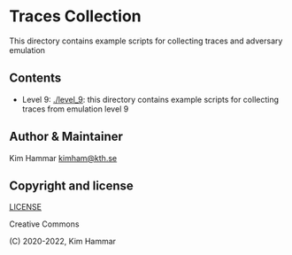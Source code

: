 # Traces Collection

This directory contains example scripts for collecting traces and adversary emulation

## Contents

- Level 9: [./level_9](level_9): this directory contains example scripts for collecting traces from emulation level 9

## Author & Maintainer

Kim Hammar <kimham@kth.se>

## Copyright and license

[LICENSE](../../../LICENSE.md)

Creative Commons

(C) 2020-2022, Kim Hammar
